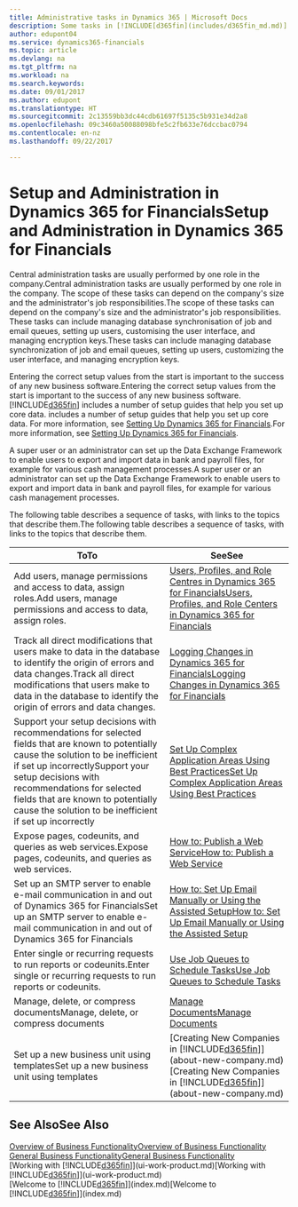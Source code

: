 ```yaml
---
title: Administrative tasks in Dynamics 365 | Microsoft Docs
description: Some tasks in [!INCLUDE[d365fin](includes/d365fin_md.md)] requires central administration and setup. See what they are and learn what to do.
author: edupont04
ms.service: dynamics365-financials
ms.topic: article
ms.devlang: na
ms.tgt_pltfrm: na
ms.workload: na
ms.search.keywords: 
ms.date: 09/01/2017
ms.author: edupont
ms.translationtype: HT
ms.sourcegitcommit: 2c13559bb3dc44cdb61697f5135c5b931e34d2a8
ms.openlocfilehash: 09c3460a50088098bfe5c2fb633e76dccbac0794
ms.contentlocale: en-nz
ms.lasthandoff: 09/22/2017

---
```

# <a name="setup-and-administration-in-dynamics-365-for-financials"></a><span data-ttu-id="ed868-104">Setup and Administration in Dynamics 365 for Financials</span><span class="sxs-lookup"><span data-stu-id="ed868-104">Setup and Administration in Dynamics 365 for Financials</span></span>
<span data-ttu-id="ed868-105">Central administration tasks are usually performed by one role in the company.</span><span class="sxs-lookup"><span data-stu-id="ed868-105">Central administration tasks are usually performed by one role in the company.</span></span> <span data-ttu-id="ed868-106">The scope of these tasks can depend on the company's size and the administrator's job responsibilities.</span><span class="sxs-lookup"><span data-stu-id="ed868-106">The scope of these tasks can depend on the company's size and the administrator's job responsibilities.</span></span> <span data-ttu-id="ed868-107">These tasks can include managing database synchronisation of job and email queues, setting up users, customising the user interface, and managing encryption keys.</span><span class="sxs-lookup"><span data-stu-id="ed868-107">These tasks can include managing database synchronization of job and email queues, setting up users, customizing the user interface, and managing encryption keys.</span></span>  

<span data-ttu-id="ed868-108">Entering the correct setup values from the start is important to the success of any new business software.</span><span class="sxs-lookup"><span data-stu-id="ed868-108">Entering the correct setup values from the start is important to the success of any new business software.</span></span> [!INCLUDE[d365fin](includes/d365fin_md.md)]<span data-ttu-id="ed868-109"> includes a number of setup guides that help you set up core data.</span><span class="sxs-lookup"><span data-stu-id="ed868-109"> includes a number of setup guides that help you set up core data.</span></span> <span data-ttu-id="ed868-110">For more information, see [Setting Up Dynamics 365 for Financials](setup.md).</span><span class="sxs-lookup"><span data-stu-id="ed868-110">For more information, see [Setting Up Dynamics 365 for Financials](setup.md).</span></span>

<!--Whether you use [!INCLUDE[rim](../../includes/rim_md.md)] to implement setup values or you manually enter them in the new company, you can support your setup decisions with some general recommendations for selected setup fields that are known to potentially cause the solution to be inefficient if defined incorrectly.-->  

<span data-ttu-id="ed868-111">A super user or an administrator can set up the Data Exchange Framework to enable users to export and import data in bank and payroll files, for example for various cash management processes.</span><span class="sxs-lookup"><span data-stu-id="ed868-111">A super user or an administrator can set up the Data Exchange Framework to enable users to export and import data in bank and payroll files, for example for various cash management processes.</span></span>  

<span data-ttu-id="ed868-112">The following table describes a sequence of tasks, with links to the topics that describe them.</span><span class="sxs-lookup"><span data-stu-id="ed868-112">The following table describes a sequence of tasks, with links to the topics that describe them.</span></span>   

|<span data-ttu-id="ed868-113">**To**</span><span class="sxs-lookup"><span data-stu-id="ed868-113">**To**</span></span>|<span data-ttu-id="ed868-114">**See**</span><span class="sxs-lookup"><span data-stu-id="ed868-114">**See**</span></span>|  
|------------|-------------|  
|<span data-ttu-id="ed868-115">Add users, manage permissions and access to data, assign roles.</span><span class="sxs-lookup"><span data-stu-id="ed868-115">Add users, manage permissions and access to data, assign roles.</span></span>|[<span data-ttu-id="ed868-116">Users, Profiles, and Role Centres in Dynamics 365 for Financials</span><span class="sxs-lookup"><span data-stu-id="ed868-116">Users, Profiles, and Role Centers in Dynamics 365 for Financials</span></span>](admin-users-profiles-roles.md)|  
|<span data-ttu-id="ed868-117">Track all direct modifications that users make to data in the database to identify the origin of errors and data changes.</span><span class="sxs-lookup"><span data-stu-id="ed868-117">Track all direct modifications that users make to data in the database to identify the origin of errors and data changes.</span></span>|[<span data-ttu-id="ed868-118">Logging Changes in Dynamics 365 for Financials</span><span class="sxs-lookup"><span data-stu-id="ed868-118">Logging Changes in Dynamics 365 for Financials</span></span>](across-log-changes.md)|  
|<span data-ttu-id="ed868-119">Support your setup decisions with recommendations for selected fields that are known to potentially cause the solution to be inefficient if set up incorrectly</span><span class="sxs-lookup"><span data-stu-id="ed868-119">Support your setup decisions with recommendations for selected fields that are known to potentially cause the solution to be inefficient if set up incorrectly</span></span>|[<span data-ttu-id="ed868-120">Set Up Complex Application Areas Using Best Practices</span><span class="sxs-lookup"><span data-stu-id="ed868-120">Set Up Complex Application Areas Using Best Practices</span></span>](set-up-complex-application-areas-using-best-practices.md)|  
|<span data-ttu-id="ed868-121">Expose pages, codeunits, and queries as web services.</span><span class="sxs-lookup"><span data-stu-id="ed868-121">Expose pages, codeunits, and queries as web services.</span></span>|[<span data-ttu-id="ed868-122">How to: Publish a Web Service</span><span class="sxs-lookup"><span data-stu-id="ed868-122">How to: Publish a Web Service</span></span>](across-how-publish-web-service.md)|  
|<span data-ttu-id="ed868-123">Set up an SMTP server to enable e-mail communication in and out of Dynamics 365 for Financials</span><span class="sxs-lookup"><span data-stu-id="ed868-123">Set up an SMTP server to enable e-mail communication in and out of Dynamics 365 for Financials</span></span>| [<span data-ttu-id="ed868-124">How to: Set Up Email Manually or Using the Assisted Setup</span><span class="sxs-lookup"><span data-stu-id="ed868-124">How to: Set Up Email Manually or Using the Assisted Setup</span></span>](madeira-how-setup-email.md)|  
|<span data-ttu-id="ed868-125">Enter single or recurring requests to run reports or codeunits.</span><span class="sxs-lookup"><span data-stu-id="ed868-125">Enter single or recurring requests to run reports or codeunits.</span></span>|[<span data-ttu-id="ed868-126">Use Job Queues to Schedule Tasks</span><span class="sxs-lookup"><span data-stu-id="ed868-126">Use Job Queues to Schedule Tasks</span></span>](admin-job-queues-schedule-tasks.md)|  
|<span data-ttu-id="ed868-127">Manage, delete, or compress documents</span><span class="sxs-lookup"><span data-stu-id="ed868-127">Manage, delete, or compress documents</span></span>|[<span data-ttu-id="ed868-128">Manage Documents</span><span class="sxs-lookup"><span data-stu-id="ed868-128">Manage Documents</span></span>](admin-manage-documents.md)|  
|<span data-ttu-id="ed868-129">Set up a new business unit using templates</span><span class="sxs-lookup"><span data-stu-id="ed868-129">Set up a new business unit using templates</span></span>|<span data-ttu-id="ed868-130">[Creating New Companies in [!INCLUDE[d365fin](includes/d365fin_md.md)]](about-new-company.md)</span><span class="sxs-lookup"><span data-stu-id="ed868-130">[Creating New Companies in [!INCLUDE[d365fin](includes/d365fin_md.md)]](about-new-company.md)</span></span>|  

## <a name="see-also"></a><span data-ttu-id="ed868-131">See Also</span><span class="sxs-lookup"><span data-stu-id="ed868-131">See Also</span></span>
[<span data-ttu-id="ed868-132">Overview of Business Functionality</span><span class="sxs-lookup"><span data-stu-id="ed868-132">Overview of Business Functionality</span></span>](madeira-business-functionality.md)  
[<span data-ttu-id="ed868-133">General Business Functionality</span><span class="sxs-lookup"><span data-stu-id="ed868-133">General Business Functionality</span></span>](ui-across-business-areas.md)  
<span data-ttu-id="ed868-134">[Working with [!INCLUDE[d365fin](includes/d365fin_md.md)]](ui-work-product.md)</span><span class="sxs-lookup"><span data-stu-id="ed868-134">[Working with [!INCLUDE[d365fin](includes/d365fin_md.md)]](ui-work-product.md)</span></span>  
<span data-ttu-id="ed868-135">[Welcome to [!INCLUDE[d365fin](includes/d365fin_md.md)]](index.md)</span><span class="sxs-lookup"><span data-stu-id="ed868-135">[Welcome to [!INCLUDE[d365fin](includes/d365fin_md.md)]](index.md)</span></span>  

